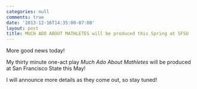```yaml
---
categories: null
comments: true
date: '2013-12-16T14:35:00-07:00'
layout: post
title: MUCH ADO ABOUT MATHLETES will be produced this Spring at SFSU
---
```


More good news today!

My thirty minute one-act play *Much Ado About Mathletes* will be produced at San Francisco State this May! 

I will announce more details as they come out, so stay tuned!